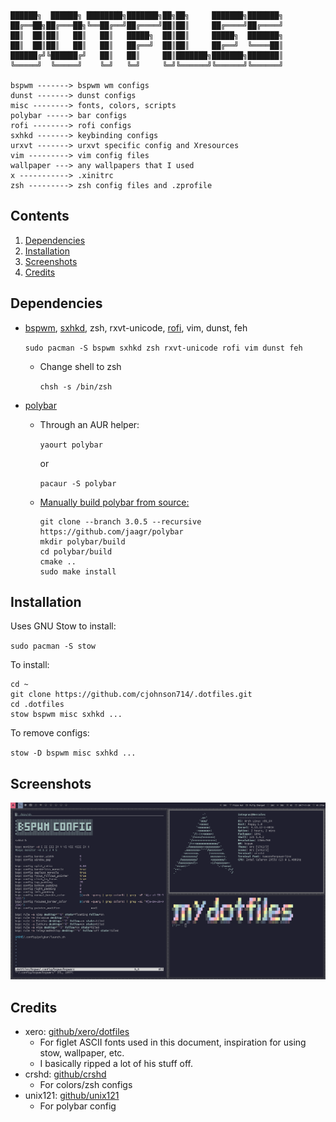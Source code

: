 ```
██████╗  ██████╗ ████████╗███████╗██╗██╗     ███████╗███████╗
██╔══██╗██╔═══██╗╚══██╔══╝██╔════╝██║██║     ██╔════╝██╔════╝
██║  ██║██║   ██║   ██║   █████╗  ██║██║     █████╗  ███████╗
██║  ██║██║   ██║   ██║   ██╔══╝  ██║██║     ██╔══╝  ╚════██║
██████╔╝╚██████╔╝   ██║   ██║     ██║███████╗███████╗███████║
╚═════╝  ╚═════╝    ╚═╝   ╚═╝     ╚═╝╚══════╝╚══════╝╚══════╝

bspwm -------> bspwm wm configs
dunst -------> dunst configs
misc --------> fonts, colors, scripts
polybar -----> bar configs
rofi --------> rofi configs
sxhkd -------> keybinding configs
urxvt -------> urxvt specific config and Xresources
vim ---------> vim config files
wallpaper ---> any wallpapers that I used
x -----------> .xinitrc
zsh ---------> zsh config files and .zprofile

```
## Contents
1. [Dependencies](#dependencies)
2. [Installation](#installation)
3. [Screenshots](#screenshots)
4. [Credits](#credits)

## Dependencies
- [bspwm](https://github.com/baskerville/bspwm), [sxhkd](https://github.com/baskerville/sxhkd), zsh, rxvt-unicode, [rofi](https://davedavenport.github.io/rofi/), vim, dunst, feh

  `sudo pacman -S bspwm sxhkd zsh rxvt-unicode rofi vim dunst feh`

  - Change shell to zsh

    `chsh -s /bin/zsh`

- [polybar][8a64b679]
  - Through an AUR helper:

    `yaourt polybar`

    or

    `pacaur -S polybar`

  - [Manually build polybar from source:][6faa9aee]
    ```
    git clone --branch 3.0.5 --recursive https://github.com/jaagr/polybar
    mkdir polybar/build
    cd polybar/build
    cmake ..
    sudo make install
    ```

  [8a64b679]: https://github.com/jaagr/polybar "polybar github"
  [6faa9aee]: https://github.com/jaagr/polybar#building-from-source "polybar github"

## Installation
Uses GNU Stow to install:

`sudo pacman -S stow`

To install:
```
cd ~
git clone https://github.com/cjohnson714/.dotfiles.git
cd .dotfiles
stow bspwm misc sxhkd ...
```
To remove configs:

`stow -D bspwm misc sxhkd ...`

## Screenshots
![SS1](screenshots/screenshot.png)

## Credits
- xero: [github/xero/dotfiles](https://github.com/xero/dotfiles)
  - For figlet ASCII fonts used in this document, inspiration for using stow, wallpaper, etc.
  - I basically ripped a lot of his stuff off.
- crshd: [github/crshd](https://github.com/crshd)
  - For colors/zsh configs
- unix121: [github/unix121](https://github.com/unix121/i3wm-themes)
  - For polybar config
